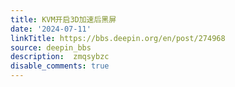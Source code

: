 ```yaml
---
title: KVM开启3D加速后黑屏
date: '2024-07-11'
linkTitle: https://bbs.deepin.org/en/post/274968
source: deepin_bbs
description:  zmqsybzc 
disable_comments: true
---
```


